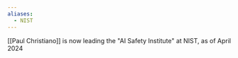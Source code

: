 ```yaml
---
aliases:
  - NIST
---
```

[[Paul Christiano]] is now leading the "AI Safety Institute" at NIST, as of April 2024